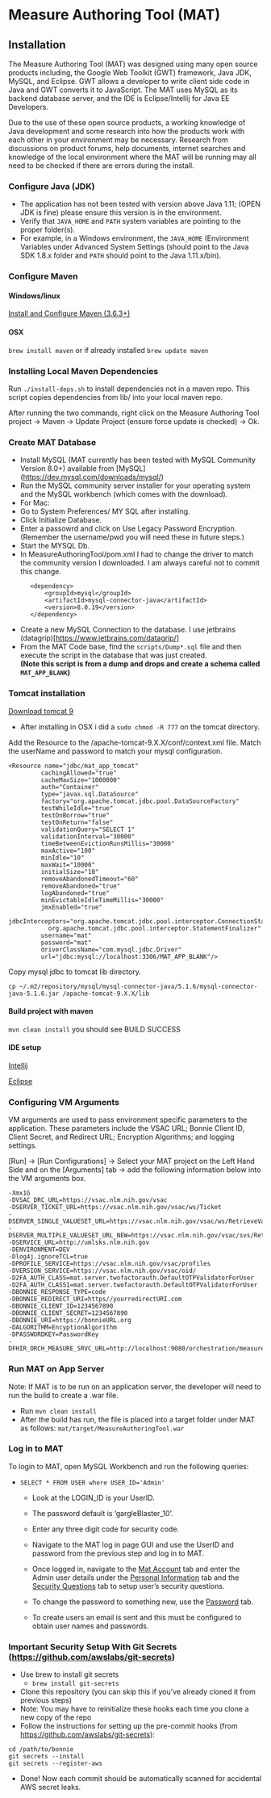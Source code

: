 # Measure Authoring Tool (MAT)

## Installation
The Measure Authoring Tool (MAT) was designed using many open source products including, the Google Web Toolkit (GWT) 
framework, Java JDK, MySQL, and Eclipse. GWT allows a developer to write client side code in Java and GWT converts 
it to JavaScript. The MAT uses MySQL as its backend database server, and the IDE is Eclipse/Intellij for Java EE Developers.

Due to the use of these open source products, a working knowledge of Java development and some research into how 
the products work with each other in your environment may be necessary. Research from discussions on product forums, 
help documents, internet searches and knowledge of the local environment where the MAT will be running may all need to 
be checked if there are errors during the install.

### Configure Java (JDK)
  - The application has not been tested with version above Java 1.11; (OPEN JDK is fine)  please ensure this version is in the environment.
  - Verify that `JAVA_HOME` and `PATH` system variables are pointing to the proper folder(s).
  - For example, in a Windows environment, the `JAVA_HOME` (Environment Variables under Advanced System Settings (should point to the Java SDK 1.8.x folder and `PATH` should point to the Java 1.11.x/bin).

### Configure Maven
#### Windows/linux
 [Install and Configure Maven (3.6.3+)](https://maven.apache.org/install.html)
#### OSX 
 `brew install maven` 
or if already installed 
`brew update maven`

### Installing Local Maven Dependencies
Run `./install-deps.sh` to install dependencies not in a maven repo. This script copies dependencies from lib/ into
your local maven repo.

After running the two commands, right click on the Measure Authoring Tool project -> Maven -> Update Project
(ensure force update is checked) -> Ok.

### Create MAT Database
- Install MySQL (MAT currently has been tested with MySQL Community Version 8.0+) available from [MySQL] (https://dev.mysql.com/downloads/mysql/)
- Run the MySQL community server installer for your operating system and the MySQL workbench (which comes with the download).
- For Mac:
- Go to System Preferences/ MY SQL after installing.
- Click Initialize Database.
- Enter a passowrd and click on Use Legacy Password Encryption. (Remember the username/pwd you will need these in future steps.)
- Start the MYSQL Db.
- In MeasureAuthoringTool/pom.xml I had to change the driver to match the community version I downloaded. I am always careful not to commit this change.
  
```
      <dependency>
          <groupId>mysql</groupId>
          <artifactId>mysql-connector-java</artifactId>
          <version>8.0.19</version>
      </dependency>
```      
- Create a new MySQL Connection to the database. I use jetbrains (datagrip)[https://www.jetbrains.com/datagrip/]
- From the MAT Code base, find the `scripts/Dump*.sql` file and then execute the script in the database that was just created. <br> **(Note this script is from a dump and drops and create a schema called  `MAT_APP_BLANK`)**

### Tomcat installation

[Download tomcat 9](https://tomcat.apache.org/download-90.cgi)
  - After installing in OSX i did a `sudo chmod -R 777` on the tomcat directory.

Add the Resource to the /apache-tomcat-9.X.X/conf/context.xml file. Match the userName and password to match your mysql 
configuration.

```
<Resource name="jdbc/mat_app_tomcat"
         cachingAllowed="true"
         cacheMaxSize="1000000"
         auth="Container"
         type="javax.sql.DataSource"
         factory="org.apache.tomcat.jdbc.pool.DataSourceFactory"
         testWhileIdle="true"
         testOnBorrow="true"
         testOnReturn="false"
         validationQuery="SELECT 1"
         validationInterval="30000"
         timeBetweenEvictionRunsMillis="30000"
         maxActive="100"
         minIdle="10"
         maxWait="10000"
         initialSize="10"
         removeAbandonedTimeout="60"
         removeAbandoned="true"
         logAbandoned="true"
         minEvictableIdleTimeMillis="30000"
         jmxEnabled="true"
         jdbcInterceptors="org.apache.tomcat.jdbc.pool.interceptor.ConnectionState;
           org.apache.tomcat.jdbc.pool.interceptor.StatementFinalizer"
         username="mat"
         password="mat"
         driverClassName="com.mysql.jdbc.Driver"
         url="jdbc:mysql://localhost:3306/MAT_APP_BLANK"/>
```

Copy mysql jdbc to tomcat lib directory.
```
cp ~/.m2/repository/mysql/mysql-connector-java/5.1.6/mysql-connector-java-5.1.6.jar /apache-tomcat-9.X.X/lib
```
#### Build project with maven

 `mvn clean install` you should see BUILD SUCCESS
 
 #### IDE setup
 
 [Intellij](README_IDEA.md)
 
 [Eclipse](ComingSoon)
 
 ### Configuring VM Arguments
 
 VM arguments are used to pass environment specific parameters to the application. These parameters include the VSAC URL; Bonnie Client ID, Client Secret, and Redirect URL; Encryption Algorithms; and logging settings.
 
 [Run] -> [Run Configurations] -> Select your MAT project on the Left Hand Side and on the [Arguments] tab -> add the following information below into the VM arguments box.
 ```
 -Xmx1G 
 -DVSAC_DRC_URL=https://vsac.nlm.nih.gov/vsac
 -DSERVER_TICKET_URL=https://vsac.nlm.nih.gov/vsac/ws/Ticket
 -DSERVER_SINGLE_VALUESET_URL=https://vsac.nlm.nih.gov/vsac/ws/RetrieveValueSet? 
 -DSERVER_MULTIPLE_VALUESET_URL_NEW=https://vsac.nlm.nih.gov/vsac/svs/RetrieveMultipleValueSets? 
 -DSERVICE_URL=http://umlsks.nlm.nih.gov 
 -DENVIRONMENT=DEV 
 -Dlog4j.ignoreTCL=true 
 -DPROFILE_SERVICE=https://vsac.nlm.nih.gov/vsac/profiles 
 -DVERSION_SERVICE=https://vsac.nlm.nih.gov/vsac/oid/ 
 -D2FA_AUTH_CLASS=mat.server.twofactorauth.DefaultOTPValidatorForUser 
 -D2FA_AUTH_CLASS1=mat.server.twofactorauth.DefaultOTPValidatorForUser 
 -DBONNIE_RESPONSE_TYPE=code 
 -DBONNIE_REDIRECT_URI=https//yourredirectURI.com 
 -DBONNIE_CLIENT_ID=1234567890 
 -DBONNIE_CLIENT_SECRET=1234567890
 -DBONNIE_URI=https://bonnieURL.org 
 -DALGORITHM=EncyptionAlgorithm 
 -DPASSWORDKEY=PasswordKey 
 -DFHIR_ORCH_MEASURE_SRVC_URL=http://localhost:9080/orchestration/measure
 ```
 
 ### Run MAT on App Server
 Note: If MAT is to be run on an application server, the developer will need to run the build to create a .war file.

- Run `mvn clean install`
- After the build has run, the file is placed into a target folder under MAT as follows: `mat/target/MeasureAuthoringTool.war`
 
 ### Log in to MAT
 To login to MAT, open MySQL Workbench and run the following queries:
- `SELECT * FROM USER where USER_ID='Admin'` 
    - Look at the LOGIN_ID is your UserID. 
    - The password default is ‘gargleBlaster_10’. 
    - Enter any three digit code for security code.
    
  - Navigate to the MAT log in page GUI and use the UserID and password from the previous step and log in to MAT.
  - Once logged in, navigate to the [Mat Account]() tab and enter the Admin user details under the [Personal Information]() tab and the [Security Questions]() tab to setup user’s security questions.
  -	To change the password to something new, use the [Password]() tab.
  - To create users an email is sent and this must be configured to obtain user names and passwords.
 
 ### Important Security Setup With Git Secrets (https://github.com/awslabs/git-secrets)
 
  - Use brew to install git secrets
     - `brew install git-secrets`
  - Clone this repository (you can skip this if you've already cloned it from previous steps)
  - Note: You may have to reinitialize these hooks each time you clone a new copy of the repo
  - Follow the instructions for setting up the pre-commit hooks (from https://github.com/awslabs/git-secrets):
 ```
 cd /path/to/bonnie
 git secrets --install
 git secrets --register-aws
 ```
  - Done! Now each commit should be automatically scanned for accidental AWS secret leaks.
 

